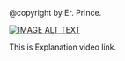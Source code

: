 @copyright by Er. Prince.


[![IMAGE ALT TEXT](https://img.youtube.com/vi/aT-nAU3hick/0.jpg)](https://www.youtube.com/watch?v=aT-nAU3hick)

This is Explanation video link.
